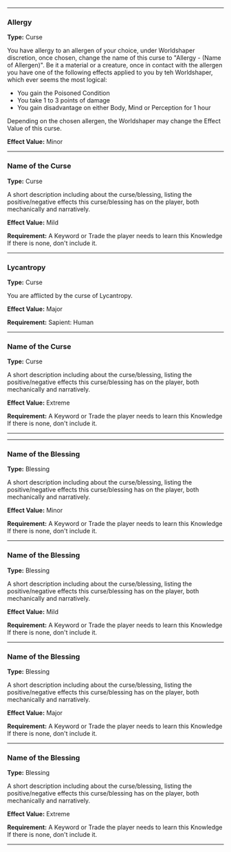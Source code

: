 ___
### Allergy
__Type:__ Curse

You have allergy to an allergen of your choice, under Worldshaper discretion, once chosen, change the name of this curse to "Allergy - (Name of Allergen)". Be it a material or a creature, once in contact with the allergen you have one of the following effects applied to you by teh Worldshaper, which ever seems the most logical:

- You gain the Poisoned Condition
- You take 1 to 3 points of damage
- You gain disadvantage on either Body, Mind or Perception for 1 hour

Depending on the chosen allergen, the Worldshaper may change the Effect Value of this curse.

__Effect Value:__ Minor

___
### Name of the Curse
__Type:__ Curse

A short description including about the curse/blessing, listing the positive/negative effects this curse/blessing has on the player, both mechanically and narratively.

__Effect Value:__ Mild

__Requirement:__ A Keyword or Trade the player needs to learn this Knowledge If there is none, don't include it.

___
### Lycantropy
__Type:__ Curse

You are afflicted by the curse of Lycantropy.

__Effect Value:__ Major

__Requirement:__ Sapient: Human

___
### Name of the Curse
__Type:__ Curse

A short description including about the curse/blessing, listing the positive/negative effects this curse/blessing has on the player, both mechanically and narratively.

__Effect Value:__ Extreme

__Requirement:__ A Keyword or Trade the player needs to learn this Knowledge If there is none, don't include it.

___



___
### Name of the Blessing
__Type:__ Blessing

A short description including about the curse/blessing, listing the positive/negative effects this curse/blessing has on the player, both mechanically and narratively.

__Effect Value:__ Minor

__Requirement:__ A Keyword or Trade the player needs to learn this Knowledge If there is none, don't include it.

___
### Name of the Blessing
__Type:__ Blessing

A short description including about the curse/blessing, listing the positive/negative effects this curse/blessing has on the player, both mechanically and narratively.

__Effect Value:__ Mild

__Requirement:__ A Keyword or Trade the player needs to learn this Knowledge If there is none, don't include it.

___
### Name of the Blessing
__Type:__ Blessing

A short description including about the curse/blessing, listing the positive/negative effects this curse/blessing has on the player, both mechanically and narratively.

__Effect Value:__ Major

__Requirement:__ A Keyword or Trade the player needs to learn this Knowledge If there is none, don't include it.

___
### Name of the Blessing
__Type:__ Blessing

A short description including about the curse/blessing, listing the positive/negative effects this curse/blessing has on the player, both mechanically and narratively.

__Effect Value:__ Extreme

__Requirement:__ A Keyword or Trade the player needs to learn this Knowledge If there is none, don't include it.

___
